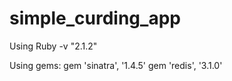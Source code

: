 # simple_curding_app


Using Ruby -v "2.1.2"

Using gems:
gem 'sinatra', '1.4.5'
gem 'redis',   '3.1.0'



